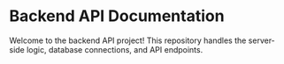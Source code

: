 # Backend API Documentation

Welcome to the backend API project! This repository handles the server-side logic, database connections, and API endpoints.
